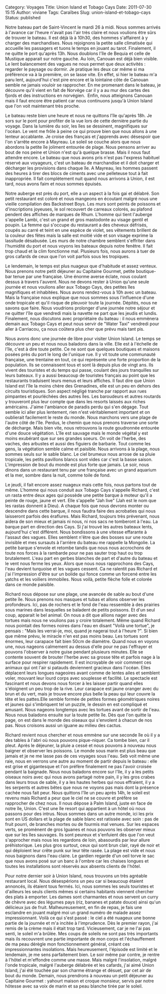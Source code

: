 Category: Voyages
Title: Union Island et Tobago Cays
Date: 2011-07-30 15:15
Author: viviane
Tags: Caraïbes
Slug: union-island-et-tobago-cays
Status: published

Notre bateau part de Saint-Vincent le mardi 26 à midi. Nous sommes arrivés à l'avance car l'heure n'avait pas l'air très claire et nous voulions être sûrs de trouver le bateau. Il est déjà là à 10h30, des hommes s'affairent à y charger des marchandises. Nous rejoignons la petite salle climatisée qui accueille les passagers et tuons le temps en jouant au tarot. Finalement, il ne quitte le port qu'après 13h. Nous doublons l'île de Bequia et celle de Mustique apparait sur notre gauche. Au loin, Canouan est déjà bien visible. Le lent balancement des vagues ne nous permet que deux activités : regarder le paysage ou dormir. Je pratique les deux car même si ma préférence va à la première, on se lasse vite. En effet, si hier le bateau m'a paru lent, aujourd'hui c'est pire encore et la lointaine côte de Canouan semble ne jamais vouloir se rapprocher. En me promenant dans le bateau, je découvre qu'il vient en fait de Norvège car il y a au mur des cartes des fjords et des instructions en norvégien.  Enfin, nous atteignons Canouan mais il faut encore être patient car nous continuons jusqu'à Union Island que l'on voit maintenant très proche.

Le bateau reste bien une heure et nous ne quittons l'île qu'après 18h. Je sors sur le pont pour profiter de la vue lors de cette dernière partie du voyage. Dans la lumière du soir, les îles se dessinent, magnifiques sur l'océan. Le vent me frôle à peine ce qui prouve bien que nous allons à une lenteur accablante. Je croise des français et j'apprends avec désespoir que l'on s'arrête encore à Mayreau. Le soleil se couche alors que nous abordons la petite île joliment entourée de plage. Nous pensons arriver au bout de nos peine et Union n'est qu'à quelque brasse. Mais il nous faut attendre encore. Le bateau que nous avons pris n'est pas l'express habituel réservé aux voyageurs, c'est un bateau de marchandise et il doit charger et décharger les provisions dans chaque île. A Mayreau, les hommes passent des heures à tirer des blocs de ciments avec une pelleteuse tout à fait inappropriée. Il fait complètement nuit quand nous arrivons à Union, il est tard, nous avons faim et nous sommes épuisés.

Notre auberge est près du port, elle a un aspect à la fois gai et délabré. Son petit restaurant est coloré et nous mangeons en écoutant malgré nous une vieille compilation des Backstreet Boys. Les murs sont peints de poissons et d'inscriptions joyeuses, le sol recouvert de carreaux colorés, au plafond pendent des affiches de marques de Rhum. L'homme qui tient l'auberge s'appelle Lambi, c'est un grand et gros mastodonte au visage gentil et poupin. La femme qui s'occupe du restaurant a des cheveux défrisés, coupés au carré et teint en une espèce de violet, ses vêtements brillent de la couleur des fêtes mais la salle est moitié vide et son visage exprime la lassitude désabusée. Les murs de notre chambre semblent s'effriter dans l'humidité du port et nous voyons les bateaux depuis notre fenêtre. Il fait trop chaud et la clim fonctionne mal. Plusieurs fois, nous aurons à tuer de gros cafards de ceux que l'on voit parfois sous les tropiques.

Le lendemain, le temps est plus nuageux que d'habitude et assez venteux. Nous prenons notre petit déjeuner au Capitaine Gourmet, petite boutique-bar tenue par une française. Une énorme averse éclate, nous coulant dessus à travers l'auvent. Nous ne devons rester à Union qu'une seule journée et nous voulions aller aux Tobago Cays, des petites îles magnifiques et inhabitées. Nous avons rendez-vous à 10h avec un bateau. Mais la française nous explique que nous sommes sous l'influence d'une onde tropicale et qu'il risque de pleuvoir toute la journée. Dépités, nous ne savons que faire. Nous voudrions prolonger d'une journée notre séjour et ne quitter l'île que vendredi mais la navette ne part que les jeudis et lundis. Finalement, nous discutons avec propriétaire du bateau : il nous emmènera demain aux Tobago Cays et peut nous servir de "Water Taxi" vendredi pour aller à Carriacou, ça nous coûtera plus cher que prévu mais tant pis.

Nous avons donc une journée de libre pour visiter Union Island. Le temps se découvre un peu et nous nous baladons dans la ville. Elle est à l'échelle de l'île, c'est à dire toute petite. Ce ne sont que quelques boutiques et maisons posées près du port le long de l'unique rue. Il y vit toute une communauté française, une trentaine en tout, ce qui représente une forte proportion de la population. Ils se connaissent tous et sont là depuis plus de vingt ans. Ils vivent des touristes et du temps qui passe, coulant des jours tranquilles sur leurs bateaux. Il y a aussi beaucoup de touristes français au point que les restaurants traduisent leurs menus et leurs affiches. Il faut dire que Union Island est l'île la moins chère des Grenadines, elle est un peu en dehors des circuits touristiques. Son aspect négligé tranche par rapport aux rues pimpantes et pourléchées des autres îles. Les baroudeurs et autres routards y trouveront plus leur compte que dans les resorts laissés aux riches américains. J'aime l'ambiance de paradis perdu qui s'en dégage. Tout semble ici aller plus lentement, rien n'est véritablement important et on oublierait facilement le reste du monde. Nous marchons vers une plage de l'autre côté de l'île. Perdus, le chemin que nous prenons traverse une sorte de décharge. Mais bien vite, nous retrouvons la route goudronnée entourée d'une douce végétation. L'île est sauvage mais le monde végétal y est moins exubérant que sur ses grandes soeurs. On voit de l'herbe, des vaches, des arbustes et aussi des figuiers de barbarie. Tout comme les gens, la végétation semble calme et paisible. Nous arrivons à la plage, nous sommes seuls sur le sable blanc. Le ciel brumeux nous arrose de sa pluie tropicale, les petits pavillons blancs sont vides car c'est la basse saison. L'impression de bout du monde est plus forte que jamais. Le soir, nous dinons dans un restaurant tenu par une française avec un grand aquarium et la mer, sombre dans la nuit, comme toile de fond.

Le jeudi, il fait encore assez nuageux mais cette fois, nous partons tout de même. L'homme qui nous conduit aux Tobago Cays s'appelle Richard, c'est un rasta entre deux ages qui possède une petite barque à moteur qu'il a peinte de rouge, jaune et vert. Elle s'appelle "Jah live" (Jah est le nom que les rastas donnent à Dieu). A chaque fois que nous devrons monter ou descendre dans cette barque, il nous faudra faire des acrobaties qui nous laisseront parfois des éraflures. Mais Richard, toujours très prévenant, nous aidera de son mieux et jamais ni nous, ni nos sacs ne tomberont à l'eau. La barque part en direction des Cays. Si j'ai trouvé les autres bateaux lents, aujourd'hui c'est différent. Nous bondissons à une vitesse effarante à l'assaut des vagues. Elles semblent n'être que des bosses sur une route invisible et mes sursauts à l'arrière du bateau me rappelle la Mongolie. La petite barque s'envole et retombe tandis que nous nous accrochons de toute nos forces à la rambarde pour ne pas sauter trop haut ou trop brutalement. L'eau part en gerbes blanches de part et d'autre du bateau et le vent nous ferme les yeux. Alors que nous nous rapprochons des Cays, l'eau devient turquoise et les vagues cessent. Ca ne ralentit pas Richard et j'ai l'impression d'être sur un bolide qui fonce comme un forcené entre les yatchs et les voiliers immobiles. Nous voilà, petite flèche folle et colorée dans ce monde paisible.

Richard nous dépose sur une plage, une avancée de sable au bout d'une petite île. Nous prenons nos masques et tubas et allons observer les profondeurs. Ici, pas de rochers et le fond de l'eau ressemble à des prairies sous marines dans lesquelles se baladent de petits poissons. Et d'un seul coup, apparait le bel animal. On nous a dit que allions nager avec des tortues mais nous ne voulions pas y croire totalement. Même quand Richard nous pointait des formes noires dans l'eau en disant "Voilà une tortue", je pensais : "Mais les verrai-je, moi, quand je nagerai tout à l'heure ?". Si bien que même prévu, le miracle n'en est pas moins beau. Les tortues sont énormes, leur carapace fait bien 50cm de diamètre. Quand nous en voyons une, nous nageons calmement au dessus d'elle pour ne pas l'effrayer et pouvons l'observer à notre guise pendant plusieurs minutes. Elle se contente souvent de brouter l'herbe avec sa grosse tête et parfois nage à la surface pour respirer rapidement. Il est incroyable de voir comment ces animaux qui ont l'air si patauds deviennent gracieux dans l'océan. Elles déplacent leurs longues nageoires avant comme de lentes ailes et semblent voler, mouvant leur lourd corps avec souplesse et facilité. Le spectacle est fascinant et nous devons nous forcer à les laisser partir quand elles s'éloignent un peu trop de la rive. Leur carapace est jaune oranger avec du brun et du vert, mais je trouve encore plus belle la peau qui leur couvre la tête et les pattes.Elle semble formée de petites formes géométriques noires et jaunes qui s'imbriquent tel un puzzle, le dessin en est compliqué et amusant. Nous nageons longtemps avec les tortues avant de sortir de l'eau. Nous nous baladons ensuite sur la toute petite île. Dès que l'on quitte la page, on est dans le monde des oiseaux qui s'envolent à chacun de nos pas. Nous croisons aussi un iguane au milieu des cactus.

Richard revient nous chercher et nous emmène sur une seconde île où il y a des tables à l'abri où nous pouvons pique-niquer. Ca tombe bien, car il pleut. Après le déjeuner, la pluie a cessé et nous pouvons à nouveau nous baigner et observer les poissons. Le monde sous marin est plus beau que jamais et je ne me lasse pas de ces voyages sous l'eau. Seb voit même une raie, nous en verrons une autre au moment de partir depuis le bateau : elle est grise et gigantesque et l'on préfère finalement ne pas l'avoir croisée pendant la baignade. Nous nous baladons encore sur l'île, il y a les petits oiseaux noirs avec qui nous avons partagé notre pain, il y les gros crabes dans leurs trous de sable, il y a les hautes herbes qui nous effraient, il y a les serpents et autres bêtes que nous ne voyons pas mais dont la présence cachée nous fait peur. Nous quittons l'île un peu après 14h, le soleil est revenu mais Richard a peur que le ciel ne se couvre et préfère se rapprocher de chez nous. Il nous dépose à Palm Island, juste en face de notre île, Union. C'est une île resort qui appartient à un hôtel où nous passons pour des intrus. Nous sommes dans un autre monde, ici les prix sont en US dollars et la plage de sable blanc est ratissée avec soin : pas de fruit pourri, de branches mortes ou de fourmis mal venues. Sur les espaces verts, se promènent de gros Iguanes et nous pouvons les observer mieux que sur les îles sauvages. Ils sont peureux et s'enfuient dès que l'on veut s'approcher mais nous les regardons de loin, abasourdis par leur allure préhistorique. Les plus gros surtout, ceux qui sont brun clair, rayé de noir et qui déploient leur crête punk sur leur tête rasée. La plage est vide et nous nous baignons dans l'eau claire. Le gardien regarde d'un oeil torve le sac que nous avons posé sur un banc à l'ombre car les chaises longues et toutes les installations sont réservés aux absents clients de l'hôtel.

Pour notre dernier soir à Union Island, nous trouvons un très agréable restaurant local. Nous désespérions un peu car si beaucoup étaient annoncés, ils étaient tous fermés. Ici, nous sommes les seuls touristes et d'ailleurs les seuls clients mêmes si certains habitants viennent chercher des plats à emporter. Les dames sont charmantes et nous servent un curry de chèvre avec des légumes pays (riz, bananes et patate douce) ainsi qu'un délicieux jus de fruit. Malheureusement, en fin de repas, je fais une esclandre en jouant malgré moi un grand numéro de malade assez impressionnant. Voilà ce qui s'est passé : le ciel a été nuageux une bonne partie de la journée et m'a incitée à l'imprudence. Dès le premier rayon, j'ai remis de la crème mais il était trop tard. Vicieusement, car je ne l'ai pas senti, le soleil m'a brûlée. Mes coups de soleils ne sont pas très importants mais ils recouvrent une partie importante de mon corps et l'échauffement de ma peau dérègle mon fonctionnement général, créant ces impressionnantes insolations. Mais heureusement, l'épisode est limité et le lendemain, je me sens parfaitement bien. Le soir même par contre, je rentre à l'hôtel et m'effondre comme une masse. Mais malgré l'insolation, malgré l'onde tropicale, malgré l'auberge délabrée et les cafards, j'ai aimé Union Island, j'ai été touchée par son charme étrange et désuet, par cet air de bout du monde. Demain, nous prendrons à nouveau un petit déjeuner au Capitaine Gourmet : yahourt maison et croque monsieur, servis par notre hôtesse avec sa voix de marin et sa peau blanche tirée par le soleil.